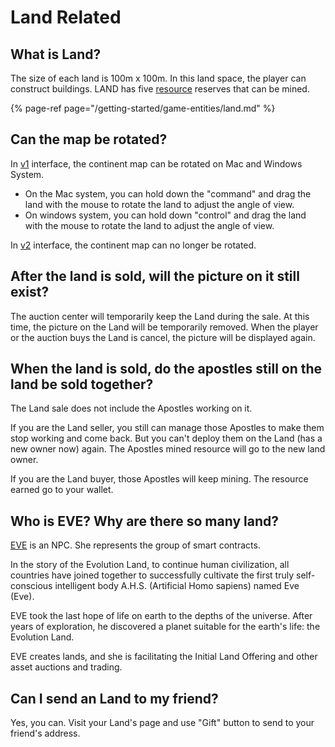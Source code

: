 # Land Related

## What is Land?

The size of each land is 100m x 100m.  In this land space, the player can construct buildings.  LAND has five [resource]() reserves that can be mined.

{% page-ref page="/getting-started/game-entities/land.md" %}

## Can the map be rotated?

In [v1](https://v1.evolution.land) interface, the continent map can be rotated on Mac and Windows System.   

- On the Mac system, you can hold down the "command" and drag the land with the mouse to rotate the land to adjust the angle of view.
- On windows system, you can hold down "control" and drag the land with the mouse to rotate the land to adjust the angle of view.

In [v2](https://evolution.land) interface, the continent map can no longer be rotated.

## After the land is sold, will the picture on it still exist?

The auction center will temporarily keep the Land during the sale. At this time, the picture on the Land will be temporarily removed. When the player or the auction buys the Land is cancel, the picture will be displayed again.

## When the land is sold, do the apostles still on the land be sold together?

The Land sale does not include the Apostles working on it.  

If you are the Land seller, you still can manage those Apostles to make them stop working and come back.  But you can't deploy them on the Land (has a new owner now) again.  The Apostles mined resource will go to the new land owner.

If you are the Land buyer, those Apostles will keep mining.  The resource earned go to your wallet.

## Who is EVE? Why are there so many land?

[EVE](/) is an NPC.  She represents the group of smart contracts.

In the story of the Evolution Land, to continue human civilization, all countries have joined together to successfully cultivate the first truly self-conscious intelligent body A.H.S. (Artificial Homo sapiens) named Eve (Eve). 

EVE took the last hope of life on earth to the depths of the universe. After years of exploration, he discovered a planet suitable for the earth's life: the Evolution Land.

EVE creates lands, and she is facilitating the Initial Land Offering and other asset auctions and trading.

## Can I send an Land to my friend?

Yes, you can.  Visit your Land's page and use "Gift" button to send to your friend's address.